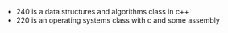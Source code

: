 - 240 is a data structures and algorithms class in c++
- 220 is an operating systems class with c and some assembly
